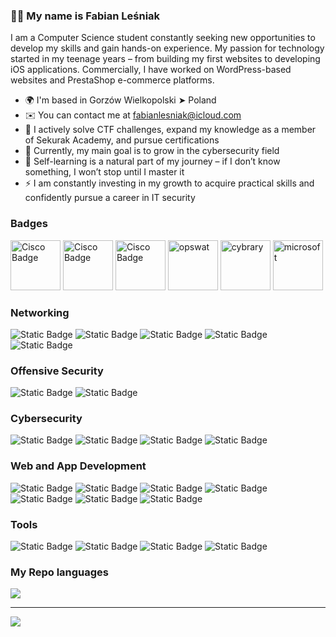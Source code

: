 ### 🙋‍♂️ My name is Fabian Leśniak

I am a Computer Science student constantly seeking new opportunities to develop my skills and gain hands-on experience. My passion for technology started in my teenage years – from building my first websites to developing iOS applications. Commercially, I have worked on WordPress-based websites and PrestaShop e-commerce platforms.

* 🌍  I'm based in Gorzów Wielkopolski ➤ Poland
* ✉️  You can contact me at [fabianlesniak@icloud.com](mailto:fabianlesniak@icloud.com)
* 🚀  I actively solve CTF challenges, expand my knowledge as a member of Sekurak Academy, and pursue certifications
* 🤝  Currently, my main goal is to grow in the cybersecurity field
* 🧠  Self-learning is a natural part of my journey – if I don’t know something, I won’t stop until I master it
* ⚡️  I am constantly investing in my growth to acquire practical skills and confidently pursue a career in IT security

### Badges
<p align="left">
<img alt="Cisco Badge" width="80px" height="80px" src="https://github.com/user-attachments/assets/83c7da32-7c76-423b-8dfb-08c7edb74429">
<img alt="Cisco Badge" width="80px" height="80px" src="https://github.com/user-attachments/assets/e2eb944d-0514-4df4-ae12-2d4c174d6b86">
<img alt="Cisco Badge" width="80px" height="80px" src="https://github.com/user-attachments/assets/f361757e-78cf-48d2-8fea-cadcfa420815">
<img alt="opswat" width="80px" height="80px" src="https://github.com/user-attachments/assets/90ef6678-e9e8-40de-b437-d10dc185c5f7" />
<img alt="cybrary" width="80px" height="80px" src="https://github.com/user-attachments/files/19494303/Penetration.Testing.Professional.Certificate.by.Cybrary.pdf">
<img alt="microsoft" width="80px" height="80px" src="https://github.com/user-attachments/files/19494304/Career.Essentials.in.Cybersecurity.by.Microsoft.and.LinkedIn.pdf">
</p>

### Networking
<p align="left">
<img alt="Static Badge" src="https://img.shields.io/badge/Networks-crimson?style=for-the-badge">
<img alt="Static Badge" src="https://img.shields.io/badge/Switching-cadetblue?style=for-the-badge">
<img alt="Static Badge" src="https://img.shields.io/badge/Routing-forestgreen?style=for-the-badge">
<img alt="Static Badge" src="https://img.shields.io/badge/Wireless Essentials-indigo?style=for-the-badge">
<img alt="Static Badge" src="https://img.shields.io/badge/Network Analysis-yellow?style=for-the-badge">
</p>

### Offensive Security
<p align="left">
<img alt="Static Badge" src="https://img.shields.io/badge/Ethical Hacking-mediumvioletred?style=for-the-badge">
<img alt="Static Badge" src="https://img.shields.io/badge/Penetration Testing-crimson?style=for-the-badge">
</p>

### Cybersecurity
<p align="left">
<img alt="Static Badge" src="https://img.shields.io/badge/Threat and Vulnerability Management-chocolate?style=for-the-badge">
<img alt="Static Badge" src="https://img.shields.io/badge/Information Security Awareness-cadetblue?style=for-the-badge">
<img alt="Static Badge" src="https://img.shields.io/badge/Critical Infrastructure Protection-forestgreen?style=for-the-badge">
<img alt="Static Badge" src="https://img.shields.io/badge/Public Infrastructure Security-lightgray?style=for-the-badge">
</p>

### Web and App Development
<p align="left">
<img alt="Static Badge" src="https://img.shields.io/badge/HTML-orangered?style=for-the-badge">
<img alt="Static Badge" src="https://img.shields.io/badge/CSS-dodgerblue?style=for-the-badge">
<img alt="Static Badge" src="https://img.shields.io/badge/JavaScript-yellow?style=for-the-badge">
<img alt="Static Badge" src="https://img.shields.io/badge/SQL-steelblue?style=for-the-badge">
<img alt="Static Badge" src="https://img.shields.io/badge/PHP-indigo?style=for-the-badge">
<img alt="Static Badge" src="https://img.shields.io/badge/Swift-orange?style=for-the-badge">
<img alt="Static Badge" src="https://img.shields.io/badge/SwiftUI-blue?style=for-the-badge">
</p>

### Tools
<p align="left">
<img alt="Static Badge" src="https://img.shields.io/badge/Git-coral?style=for-the-badge">
<img alt="Static Badge" src="https://img.shields.io/badge/WordPress-darkcyan?style=for-the-badge">
<img alt="Static Badge" src="https://img.shields.io/badge/PrestaShop-lightslategray?style=for-the-badge">
<img alt="Static Badge" src="https://img.shields.io/badge/Microsoft Office-royalblue?style=for-the-badge">
</p>

### My Repo languages
![](https://github-readme-stats.vercel.app/api/top-langs/?username=savaqe21&theme=radical&hide_border=true&include_all_commits=false&count_private=false&layout=compact)

---
[![](https://visitcount.itsvg.in/api?id=savaqe21&icon=2&color=12)](https://visitcount.itsvg.in)
